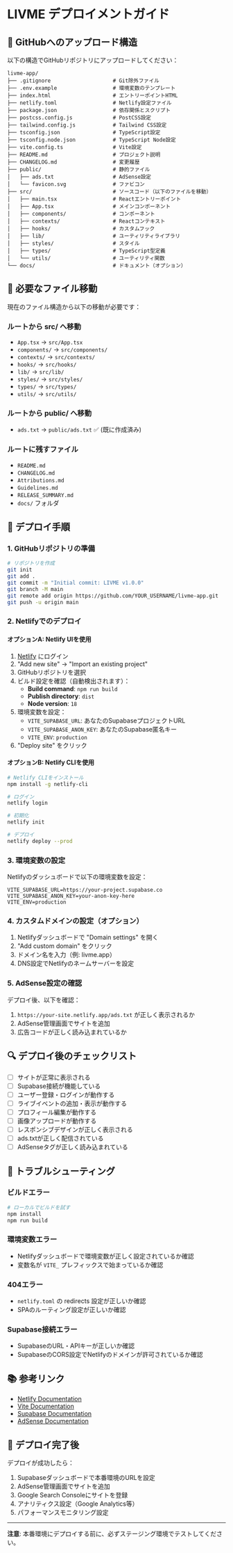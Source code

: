 # LIVME デプロイメントガイド

## 📁 GitHubへのアップロード構造

以下の構造でGitHubリポジトリにアップロードしてください：

```
livme-app/
├── .gitignore                    # Git除外ファイル
├── .env.example                  # 環境変数のテンプレート
├── index.html                    # エントリーポイントHTML
├── netlify.toml                  # Netlify設定ファイル
├── package.json                  # 依存関係とスクリプト
├── postcss.config.js             # PostCSS設定
├── tailwind.config.js            # Tailwind CSS設定
├── tsconfig.json                 # TypeScript設定
├── tsconfig.node.json            # TypeScript Node設定
├── vite.config.ts                # Vite設定
├── README.md                     # プロジェクト説明
├── CHANGELOG.md                  # 変更履歴
├── public/                       # 静的ファイル
│   ├── ads.txt                   # AdSense設定
│   └── favicon.svg               # ファビコン
├── src/                          # ソースコード（以下のファイルを移動）
│   ├── main.tsx                  # Reactエントリーポイント
│   ├── App.tsx                   # メインコンポーネント
│   ├── components/               # コンポーネント
│   ├── contexts/                 # Reactコンテキスト
│   ├── hooks/                    # カスタムフック
│   ├── lib/                      # ユーティリティライブラリ
│   ├── styles/                   # スタイル
│   ├── types/                    # TypeScript型定義
│   └── utils/                    # ユーティリティ関数
└── docs/                         # ドキュメント（オプション）
```

## 🔧 必要なファイル移動

現在のファイル構造から以下の移動が必要です：

### ルートから src/ へ移動
- `App.tsx` → `src/App.tsx`
- `components/` → `src/components/`
- `contexts/` → `src/contexts/`
- `hooks/` → `src/hooks/`
- `lib/` → `src/lib/`
- `styles/` → `src/styles/`
- `types/` → `src/types/`
- `utils/` → `src/utils/`

### ルートから public/ へ移動
- `ads.txt` → `public/ads.txt` ✅ (既に作成済み)

### ルートに残すファイル
- `README.md`
- `CHANGELOG.md`
- `Attributions.md`
- `Guidelines.md`
- `RELEASE_SUMMARY.md`
- `docs/` フォルダ

## 🚀 デプロイ手順

### 1. GitHubリポジトリの準備

```bash
# リポジトリを作成
git init
git add .
git commit -m "Initial commit: LIVME v1.0.0"
git branch -M main
git remote add origin https://github.com/YOUR_USERNAME/livme-app.git
git push -u origin main
```

### 2. Netlifyでのデプロイ

#### オプションA: Netlify UIを使用

1. [Netlify](https://www.netlify.com/) にログイン
2. "Add new site" → "Import an existing project"
3. GitHubリポジトリを選択
4. ビルド設定を確認（自動検出されます）：
   - **Build command**: `npm run build`
   - **Publish directory**: `dist`
   - **Node version**: `18`
5. 環境変数を設定：
   - `VITE_SUPABASE_URL`: あなたのSupabaseプロジェクトURL
   - `VITE_SUPABASE_ANON_KEY`: あなたのSupabase匿名キー
   - `VITE_ENV`: `production`
6. "Deploy site" をクリック

#### オプションB: Netlify CLIを使用

```bash
# Netlify CLIをインストール
npm install -g netlify-cli

# ログイン
netlify login

# 初期化
netlify init

# デプロイ
netlify deploy --prod
```

### 3. 環境変数の設定

Netlifyのダッシュボードで以下の環境変数を設定：

```
VITE_SUPABASE_URL=https://your-project.supabase.co
VITE_SUPABASE_ANON_KEY=your-anon-key-here
VITE_ENV=production
```

### 4. カスタムドメインの設定（オプション）

1. Netlifyダッシュボードで "Domain settings" を開く
2. "Add custom domain" をクリック
3. ドメイン名を入力（例: livme.app）
4. DNS設定でNetlifyのネームサーバーを設定

### 5. AdSense設定の確認

デプロイ後、以下を確認：

1. `https://your-site.netlify.app/ads.txt` が正しく表示されるか
2. AdSense管理画面でサイトを追加
3. 広告コードが正しく読み込まれているか

## 🔍 デプロイ後のチェックリスト

- [ ] サイトが正常に表示される
- [ ] Supabase接続が機能している
- [ ] ユーザー登録・ログインが動作する
- [ ] ライブイベントの追加・表示が動作する
- [ ] プロフィール編集が動作する
- [ ] 画像アップロードが動作する
- [ ] レスポンシブデザインが正しく表示される
- [ ] ads.txtが正しく配信されている
- [ ] AdSenseタグが正しく読み込まれている

## 🐛 トラブルシューティング

### ビルドエラー

```bash
# ローカルでビルドを試す
npm install
npm run build
```

### 環境変数エラー

- Netlifyダッシュボードで環境変数が正しく設定されているか確認
- 変数名が `VITE_` プレフィックスで始まっているか確認

### 404エラー

- `netlify.toml` の redirects 設定が正しいか確認
- SPAのルーティング設定が正しいか確認

### Supabase接続エラー

- SupabaseのURL・APIキーが正しいか確認
- SupabaseのCORS設定でNetlifyのドメインが許可されているか確認

## 📚 参考リンク

- [Netlify Documentation](https://docs.netlify.com/)
- [Vite Documentation](https://vitejs.dev/)
- [Supabase Documentation](https://supabase.com/docs)
- [AdSense Documentation](https://support.google.com/adsense)

## 🎉 デプロイ完了後

デプロイが成功したら：

1. Supabaseダッシュボードで本番環境のURLを設定
2. AdSense管理画面でサイトを追加
3. Google Search Consoleにサイトを登録
4. アナリティクス設定（Google Analytics等）
5. パフォーマンスモニタリング設定

---

**注意**: 本番環境にデプロイする前に、必ずステージング環境でテストしてください。

